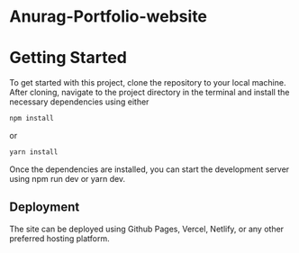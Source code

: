 # Anurag-Portfolio-website

# Getting Started

To get started with this project, clone the repository to your local machine. After cloning, navigate to the project directory in the terminal and install the necessary dependencies using either 
```bash
npm install
``` 
or 
```bash
yarn install
``` 
Once the dependencies are installed, you can start the development server using npm run dev or yarn dev.

## Deployment

The site can be deployed using Github Pages, Vercel, Netlify, or any other preferred hosting platform.
